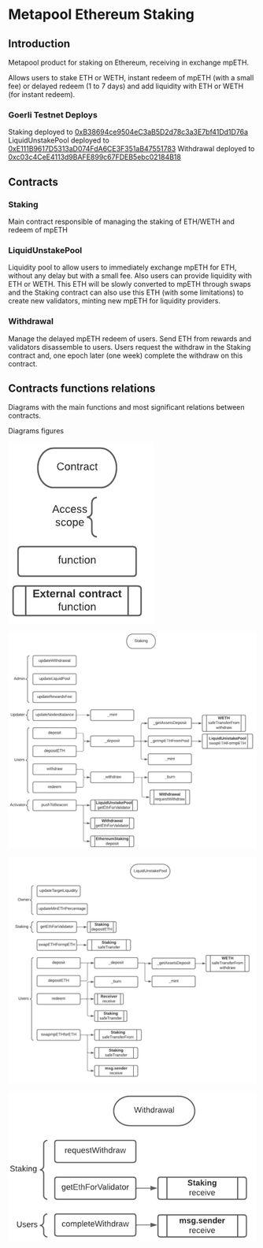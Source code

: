 # Metapool Ethereum Staking

## Introduction

Metapool product for staking on Ethereum, receiving in exchange mpETH.

Allows users to stake ETH or WETH, instant redeem of mpETH (with a small fee) or delayed redeem (1 to 7 days) and add liquidity with ETH or WETH (for instant redeem).

### Goerli Testnet Deploys

Staking deployed to [0xB38694ce9504eC3aB5D2d78c3a3E7bf41Dd1D76a](https://goerli.etherscan.io/address/0xB38694ce9504eC3aB5D2d78c3a3E7bf41Dd1D76a)
LiquidUnstakePool deployed to [0xE111B9617D5313aD074FdA6CE3F351aB47551783](https://goerli.etherscan.io/address/0xE111B9617D5313aD074FdA6CE3F351aB47551783)
Withdrawal deployed to [0xc03c4CeE4113d9BAFE899c67FDEB5ebc02184B18](https://goerli.etherscan.io/address/0xc03c4CeE4113d9BAFE899c67FDEB5ebc02184B18)

## Contracts

### Staking

Main contract responsible of managing the staking of ETH/WETH and redeem of mpETH

### LiquidUnstakePool

Liquidity pool to allow users to immediately exchange mpETH for ETH, without any delay but with a small fee.
Also users can provide liquidity with ETH or WETH. This ETH will be slowly converted to mpETH through swaps and the Staking contract can also use this ETH (with some limitations) to create new validators, minting new mpETH for liquidity providers.

### Withdrawal

Manage the delayed mpETH redeem of users. Send ETH from rewards and validators disassemble to users.
Users request the withdraw in the Staking contract and, one epoch later (one week) complete the withdraw on this contract.

## Contracts functions relations

Diagrams with the main functions and most significant relations between contracts.

Diagrams figures

![diagrams figures](https://github.com/Meta-Pool/metapool-ethereum/blob/main/diagrams/figures.png?raw=true)

![staking diagram](https://github.com/Meta-Pool/metapool-ethereum/blob/main/diagrams/staking.png?raw=true)

![liquidUnstakePool diagram](https://github.com/Meta-Pool/metapool-ethereum/blob/main/diagrams/liquidUnstakePool.png?raw=true)

![withdrawal diagram](https://github.com/Meta-Pool/metapool-ethereum/blob/main/diagrams/withdrawal.png?raw=true)
